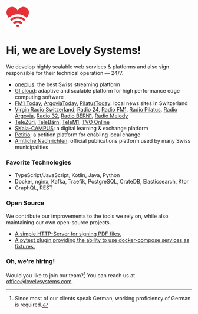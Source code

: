 <img src="./profile/lovelysystems.png" width="64" />

# Hi, we are Lovely Systems!

We develop highly scalable web services & platforms and also sign responsible for their technical operation — 24/7.

- [oneplus](https://www.oneplus.ch/): the best Swiss streaming platform
- [GI.cloud](https://www.gantner-instruments.com/products/data-acquisition-software/gi-cloud/): adaptive and scalable platform for high performance edge computing software
- [FM1 Today](https://www.fm1today.ch/), [ArgoviaToday](https://www.argoviatoday.ch/), [PilatusToday](https://www.pilatustoday.ch/): local news sites in Switzerland
- [Virgin Radio Switzerland](https://www.virginradio.ch/), [Radio 24](https://www.radio24.ch/), [Radio FM1](https://www.radiofm1.ch/), [Radio Pilatus](https://www.radiopilatus.ch/), [Radio Argovia](https://radio.argovia.ch/), [Radio 32](https://www.radio32.ch/), [Radio BERN1](https://www.radiobern1.ch/), [Radio Melody](https://www.radiomelody.ch/)
- [TeleZüri](https://www.telezueri.ch/), [TeleBärn](https://www.telebaern.tv/), [TeleM1](https://www.telem1.ch/), [TVO Online](https://www.tvo-online.ch/)
- [SKala-CAMPUS](https://www.skala-campus.org/): a digital learning & exchange platform
- [Petitio](https://www.petitio.ch/): a petition platform for enabling local change
- [Amtliche Nachrichten](https://www.amtliche-nachrichten.ch/): official publications platform used by many Swiss municipalities

### Favorite Technologies

- TypeScript/JavaScript, Kotlin, Java, Python
- Docker, nginx, Kafka, Traefik, PostgreSQL, CrateDB, Elasticsearch, Ktor
- GraphQL, REST

### Open Source

We contribute our improvements to the tools we rely on, while also maintaining our own open-source projects.

- [A simple HTTP-Server for signing PDF files.](https://github.com/lovelysystems/lovely-signpdf)
- [A pytest plugin providing the ability to use docker-compose services as fixtures.](https://github.com/lovelysystems/lovely-pytest-docker)

### Oh, we're hiring!

Would you like to join our team?[^1] You can reach us at [office@lovelysystems.com](mailto:office@lovelysystems.com).

[^1]: Since most of our clients speak German, working proficiency of German is required.
